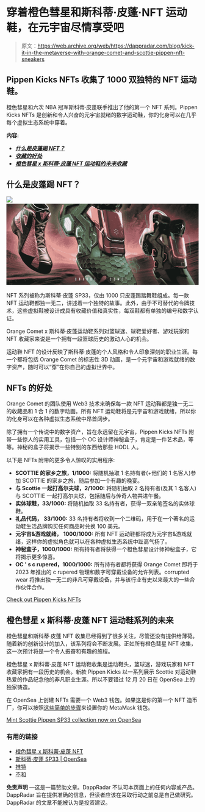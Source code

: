 # 穿着橙色彗星和斯科蒂·皮蓬·NFT 运动鞋，在元宇宙尽情享受吧

> 原文：<https://web.archive.org/web/https://dappradar.com/blog/kick-it-in-the-metaverse-with-orange-comet-and-scottie-pippen-nft-sneakers>

## Pippen Kicks NFTs 收集了 1000 双独特的 NFT 运动鞋。

橙色彗星和六次 NBA 冠军斯科蒂·皮蓬联手推出了他的第一个 NFT 系列。Pippen Kicks NFTs 是创新和令人兴奋的元宇宙就绪的数字运动鞋，你的化身可以在几乎每个虚拟生态系统中穿着。

**内容:**

*   [***什么是皮蓬踢 NFT？***](https://web.archive.org/web/20230101083447/https://dappradar.com/blog/kick-it-in-the-metaverse-with-orange-comet-and-scottie-pippen-nft-sneakers/#what)
*   [***收藏的好处***](https://web.archive.org/web/20230101083447/https://dappradar.com/blog/kick-it-in-the-metaverse-with-orange-comet-and-scottie-pippen-nft-sneakers/#benefits)
*   ***[橙色彗星 x 斯科蒂·皮蓬 NFT 运动鞋的未来收藏](https://web.archive.org/web/20230101083447/https://dappradar.com/blog/kick-it-in-the-metaverse-with-orange-comet-and-scottie-pippen-nft-sneakers/#future)***

## **什么是皮蓬踢 NFT？**

![](img/e4b57baa7b8898ffbb4393ca9c89e0f6.png)![](img/9bd41f7441b9c5da8b81d880c2638004.png)

NFT 系列被称为斯科蒂·皮蓬 SP33，仅由 1000 只皮蓬踢踏舞鞋组成。每一款 NFT 运动鞋都独一无二，讲述着一个独特的故事。此外，由于不可替代的令牌技术，这些虚拟鞋被设计成具有收藏价值和真实性，每双鞋都有单独的编号和数字认证。

Orange Comet x 斯科蒂·皮蓬运动鞋系列对篮球迷、球鞋爱好者、游戏玩家和 NFT 收藏家来说是一个拥有一段篮球历史的激动人心的机会。

运动鞋 NFT 的设计反映了斯科蒂·皮蓬的个人风格和令人印象深刻的职业生涯。每一个都将包括 Orange Comet 的标志性 3D 动画，是一个元宇宙和游戏就绪的数字资产，随时可以“穿”在你自己的虚拟世界中。

## NFTs 的好处

Orange Comet 的团队使用 Web3 技术来确保每一款 NFT 运动鞋都是独一无二的收藏品和 1 合 1 的数字动画。所有 NFT 运动鞋将是元宇宙和游戏就绪，所以你的化身可以在各种虚拟生态系统中昂首阔步。

除了拥有一个传说中的数字资产，旨在永远留在元宇宙，Pippen Kicks NFTs 附带一些惊人的实用工具，包括一个 OC 设计师神秘盒子，肯定是一件艺术品，等等。神秘的盒子将揭示一些特别的东西给那些 HODL 人。

以下是 NFTs 附带的更多令人惊叹的实用程序:

*   **SCOTTIE 的家乡之旅，1/1000:** 将随机抽取 1 名持有者(+他们的 1 名客人)参加 SCOTTIE 的家乡之旅，随后参加一个有趣的晚宴。
*   **与 Scottie 一起打高尔夫球，2/1000:** 将随机抽取 2 名持有者(及其 1 名客人)与 SCOTTIE 一起打高尔夫球，包括随后与传奇人物共进午餐。
*   **实体球鞋，33/1000:** 将随机抽取 33 名持有者，获得一双亲笔签名的实体球鞋。
*   **礼品代码，** **33/1000:** 33 名持有者将收到一个二维码，用于在一个著名的运动鞋生活品牌购买任何商品时兑换 100 美元。
*   **元宇宙&游戏就绪，** **1000/1000:** 所有 NFT 运动鞋都将成为元宇宙&游戏就绪，这样你的虚拟角色就可以在各种虚拟生态系统中趾高气扬了。
*   **神秘盒子，1000/1000:** 所有持有者将获得一个橙色彗星设计师神秘盒子，它将揭示更多惊喜。
*   **OC ' s c rupered，1000/1000:** 所有持有者都将获得 Orange Comet 即将于 2023 年推出的 c rupered 物理和数字可穿戴设备的允许列表。corrupted wear 将推出独一无二的非凡可穿戴设备，并与该行业有史以来最大的一些合作伙伴合作。

[Check out Pippen Kicks NFTs](https://web.archive.org/web/20230101083447/https://orangecomet.com/collection/scottie-pippen/?utm_source=article&utm_medium=article&utm_campaign=dappradar)

## 橙色彗星 x 斯科蒂·皮蓬 NFT 运动鞋系列的未来

橙色彗星和斯科蒂·皮蓬 NFT 收集已经得到了很多关注，尽管还没有提供给薄荷。随着新的创新设计的加入，该系列将会不断发展。正如所有橙色彗星 NFT 收集，这一次预计将是一个令人振奋和有趣的旅程。

橙色彗星 x 斯科蒂·皮蓬 NFT 运动鞋收集是运动鞋头，篮球迷，游戏玩家和 NFT 收藏家拥有一段历史的机会。新款 Pippen Kicks 以一系列展示 Scottie 对运动鞋热爱的作品纪念他的非凡职业生涯。所以不要错过 12 月 20 日在 OpenSea 上的独家铸造。

在 OpenSea 上创建 NFTs 需要一个 Web3 钱包。如果这是你的第一个 NFT 造币厂，你可以按照[这些简单的步骤](https://web.archive.org/web/20230101083447/https://orangecomet.com/setup-your-metamask-wallet?utm_source=article&utm_medium=article&utm_campaign=dappradar)来设置你的 MetaMask 钱包。

[Mint Scottie Pippen SP33 collection now on OpenSea](https://web.archive.org/web/20230101083447/https://opensea.io/collection/scottie-pippen/drop)

### 有用的链接

*   [橙色彗星 x 斯科蒂·皮蓬 NFT](https://web.archive.org/web/20230101083447/https://orangecomet.com/collection/scottie-pippen/?utm_source=article&utm_medium=article&utm_campaign=dappradar)
*   [斯科蒂·皮蓬 SP33 | OpenSea](https://web.archive.org/web/20230101083447/https://opensea.io/collection/scottie-pippen/drop)
*   [推特](https://web.archive.org/web/20230101083447/https://twitter.com/orangecometnft)
*   [不和](https://web.archive.org/web/20230101083447/http://discord.gg/orangecomet)

**免责声明** —这是一篇赞助文章。DappRadar 不认可本页面上的任何内容或产品。DappRadar 旨在提供准确的信息，但读者应该在采取行动之前总是自己做研究。DappRadar 的文章不能被认为是投资建议。